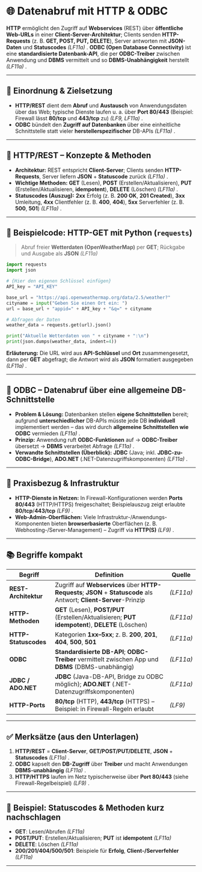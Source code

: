 # 🌐 Datenabruf mit HTTP & ODBC

**HTTP** ermöglicht den Zugriff auf **Webservices** (REST) über **öffentliche Web-URLs** in einer **Client-Server-Architektur**; Clients senden **HTTP-Requests** (z. B. **GET, POST, PUT, DELETE**), Server antworten mit **JSON-Daten** und **Statuscodes** *(LF11a)* .
**ODBC (Open Database Connectivity)** ist eine **standardisierte Datenbank-API**, die per **ODBC-Treiber** zwischen Anwendung und **DBMS** vermittelt und so **DBMS-Unabhängigkeit** herstellt *(LF11a)* .

---

## 🧭 Einordnung & Zielsetzung

* **HTTP/REST** dient dem **Abruf** und **Austausch** von Anwendungsdaten über das Web; typische Dienste laufen u. a. über **Port 80/443** (Beispiel: Firewall lässt **80/tcp** und **443/tcp** zu) *(LF9, LF11a)* .
* **ODBC** bündelt den **Zugriff auf Datenbanken** über eine einheitliche Schnittstelle statt vieler **herstellerspezifischer** DB-APIs *(LF11a)* .

---

## 🔗 HTTP/REST – Konzepte & Methoden

* **Architektur:** REST entspricht **Client-Server**; Clients senden **HTTP-Requests**, Server liefern **JSON** + **Statuscode** zurück *(LF11a)* .
* **Wichtige Methoden:** **GET** (Lesen), **POST** (Erstellen/Aktualisieren), **PUT** (Erstellen/Aktualisieren, **idempotent**), **DELETE** (Löschen) *(LF11a)* .
* **Statuscodes (Auszug):**
  **2xx** Erfolg (z. B. **200 OK**, **201 Created**), **3xx** Umleitung, **4xx** Clientfehler (z. B. **400**, **404**), **5xx** Serverfehler (z. B. **500**, **501**) *(LF11a)* .

---

## 🧪 Beispielcode: HTTP-GET mit Python (`requests`)

> Abruf freier **Wetterdaten (OpenWeatherMap)** per **GET**; Rückgabe und Ausgabe als **JSON** *(LF11a)* 

```python
import requests
import json

# {Hier den eigenen Schlüssel einfügen}
API_key = "API_KEY"

base_url = "https://api.openweathermap.org/data/2.5/weather?"
cityname = input("Geben Sie einen Ort ein: ")
url = base_url + "appid=" + API_key + "&q=" + cityname

# Abfragen der Daten
weather_data = requests.get(url).json()

print("Aktuelle Wetterdaten von " + cityname + ":\n")
print(json.dumps(weather_data, indent=4))
```

**Erläuterung:** Die URL wird aus **API-Schlüssel** und **Ort** zusammengesetzt, dann per **GET** abgefragt; die Antwort wird als **JSON** formatiert ausgegeben *(LF11a)* .

---

## 🧰 ODBC – Datenabruf über eine allgemeine DB-Schnittstelle

* **Problem & Lösung:** Datenbanken stellen **eigene Schnittstellen** bereit; aufgrund **unterschiedlicher** DB-APIs müsste jede DB **individuell** implementiert werden – das wird durch **allgemeine Schnittstellen wie ODBC** vermieden *(LF11a)* .
* **Prinzip:** Anwendung ruft **ODBC-Funktionen** auf → **ODBC-Treiber** übersetzt → **DBMS** verarbeitet Abfrage *(LF11a)* .
* **Verwandte Schnittstellen (Überblick):** **JDBC** (Java; inkl. **JDBC-zu-ODBC-Bridge**), **ADO.NET** (.NET-Datenzugriffskomponenten) *(LF11a)* .

---

## 🧩 Praxisbezug & Infrastruktur

* **HTTP-Dienste in Netzen:** In Firewall-Konfigurationen werden **Ports 80/443** (HTTP/HTTPS) freigeschaltet; Beispielauszug zeigt erlaubte **80/tcp**/**443/tcp** *(LF9)* .
* **Web-Admin-Oberflächen:** Viele Infrastruktur-/Anwendungs-Komponenten bieten **browserbasierte** Oberflächen (z. B. Webhosting-/Server-Management) – Zugriff via **HTTP(S)** *(LF9)* .

---

## 📚 Begriffe kompakt

| Begriff              | Definition                                                                                                           | Quelle     |
| -------------------- | -------------------------------------------------------------------------------------------------------------------- | ---------- |
| **REST-Architektur** | Zugriff auf **Webservices** über **HTTP-Requests**; **JSON** + **Statuscode** als Antwort; **Client-Server**-Prinzip | *(LF11a)*  |
| **HTTP-Methoden**    | **GET** (Lesen), **POST/PUT** (Erstellen/Aktualisieren; **PUT idempotent**), **DELETE** (Löschen)                    | *(LF11a)*  |
| **HTTP-Statuscodes** | Kategorien **1xx–5xx**; z. B. **200**, **201**, **404**, **500**, **501**                                            | *(LF11a)*  |
| **ODBC**             | **Standardisierte DB-API**; **ODBC-Treiber** vermittelt zwischen App und **DBMS** (DBMS-unabhängig)                  | *(LF11a)*  |
| **JDBC / ADO.NET**   | **JDBC** (Java-DB-API, Bridge zu ODBC möglich); **ADO.NET** (.NET-Datenzugriffskomponenten)                          | *(LF11a)*  |
| **HTTP-Ports**       | **80/tcp** (HTTP), **443/tcp** (HTTPS) – Beispiel: in Firewall-Regeln erlaubt                                        | *(LF9)*    |

---

## ✅ Merksätze (aus den Unterlagen)

1. **HTTP/REST** = **Client-Server**, **GET/POST/PUT/DELETE**, **JSON** + **Statuscodes** *(LF11a)* .
2. **ODBC** kapselt den **DB-Zugriff** über **Treiber** und macht Anwendungen **DBMS-unabhängig** *(LF11a)* .
3. **HTTP/HTTPS** laufen im Netz typischerweise über **Port 80/443** (siehe Firewall-Regelbeispiel) *(LF9)* .

---

## 🧱 Beispiel: Statuscodes & Methoden kurz nachschlagen

* **GET**: Lesen/Abrufen *(LF11a)* 
* **POST/PUT**: Erstellen/Aktualisieren; **PUT** ist **idempotent** *(LF11a)* 
* **DELETE**: Löschen *(LF11a)* 
* **200/201/404/500/501**: Beispiele für **Erfolg**, **Client-/Serverfehler** *(LF11a)* 

---

